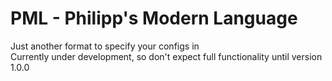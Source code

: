 # PML - Philipp's Modern Language

Just another format to specify your configs in\
Currently under development, so don't expect full functionality until version 1.0.0

